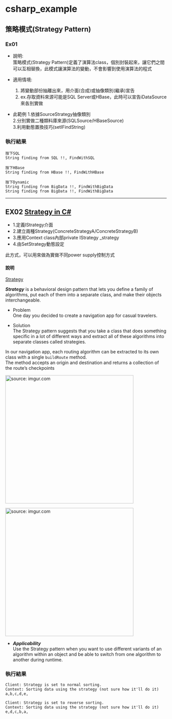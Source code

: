 # csharp_example

## 策略模式(Strategy Pattern)  

### Ex01

- 說明:   
策略模式(Strategy Pattern)定義了演算法class，個別封裝起來，讓它們之間可以互相替換，此模式讓演算法的變動，不會影響到使用演算法的程式  

- 適用情境:  
  1. 將變動部份抽離出來，用介面(合成)或抽像類別(繼承)宣告  
  2. ex.存取資料來源可能是SQL Server或HBase，此時可以宣告iDataSource來各別實做  


- 此範例
  1.依據SourceStrategy抽像類別  
  2.分別實做二種類料庫來源(SQLSource/HBaseSource)  
  3.利用動態置換技巧(setIFindString)  


### 執行結果

```
按下SQL
String finding from SQL !!, FindWithSQL

按下HBase
String finding from HBase !!, FindWithHBase

按下Dynamic
String finding from BigData !!, FindWithBigData
String finding from BigData !!, FindWithBigData
```

----------

## EX02 [Strategy in C#][1]

- 1.定義IStrategy介面  
- 2.建立兩種Strategy(ConcreteStrategyA/ConcreteStrategyB)  
- 3.應用Context class內部private IStrategy _strategy  
- 4.由SetStrategy動態設定  

此方式，可以用來做為實做不同power supply控制方式  


#### 說明

[Strategy][2]  

***Strategy*** is a behavioral design pattern that lets you define a family of algorithms, put each of them into a separate class, and make their objects interchangeable.  

- Problem    
One day you decided to create a navigation app for casual travelers.  

- Solution  
The Strategy pattern suggests that you take a class that does something specific in a lot of different ways and extract all of these algorithms into separate classes called strategies.  


In our navigation app, each routing algorithm can be extracted to its own class with a single ```buildRoute``` method.  
The method accepts an origin and destination and returns a collection of the route’s checkpoints  

<a href="https://imgur.com/qm3K2GC"><img src="https://i.imgur.com/qm3K2GC.png" title="source: imgur.com" width="400px" /></a>

<a href="https://imgur.com/SEQY7dZ"><img src="https://i.imgur.com/SEQY7dZ.png" title="source: imgur.com" width="400px" /></a>


- ***Applicability***  
Use the Strategy pattern when you want to use different variants of an algorithm within an object and be able to switch from one algorithm to another during runtime.



### 執行結果

```
Client: Strategy is set to normal sorting.
Context: Sorting data using the strategy (not sure how it'll do it)
a,b,c,d,e,

Client: Strategy is set to reverse sorting.
Context: Sorting data using the strategy (not sure how it'll do it)
e,d,c,b,a,
```

[1]:https://refactoring.guru/design-patterns/strategy/csharp/example
[2]:https://refactoring.guru/design-patterns/strategy
